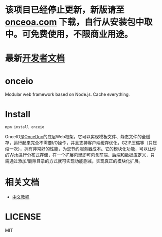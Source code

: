 # 该项目已经停止更新，新版请至 [onceoa.com](http://onceoa.com) 下载，自行从安装包中取中。可免费使用，不限商业用途。

# 最新[开发者文档](http://onceoa.com/wiki/view/onceio) 


# onceio
Modular web framework based on Node.js. Cache everything.


# Install

    npm install onceio



OnceIO是[OnceDoc](http:///oncedoc.com)的底层Web框架，它可以实现模板文件、静态文件的全缓存，运行起来完全不需要I/O操作，并且支持客户端缓存优化，GZIP压缩等（只压缩一次），拥有非常好的性能，为您节约服务器成本。它的模块化功能，可以让你的Web进行分布式存储，在一个扩展包里即可包含前端、后端和数据库定义，只需通过添加/删除目录的方式就可实现功能删减，实现真正的模块化扩展。


# 相关文档

- [中文教程](http://cn.oncedoc.com/page/view/helper/iu94ogr2nwkj)

# LICENSE

MIT
